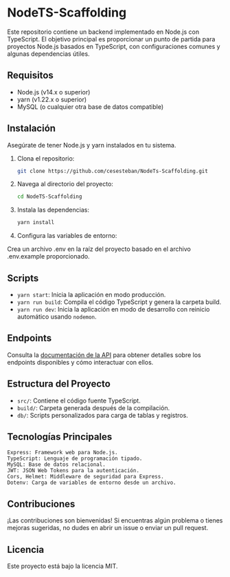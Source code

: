 # NodeTS-Scaffolding

Este repositorio contiene un backend implementado en Node.js con TypeScript. El objetivo principal es proporcionar un punto de partida para proyectos Node.js basados en TypeScript, con configuraciones comunes y algunas dependencias útiles.

## Requisitos

- Node.js (v14.x o superior)
- yarn (v1.22.x o superior)
- MySQL (o cualquier otra base de datos compatible)

## Instalación

Asegúrate de tener Node.js y yarn instalados en tu sistema.

1. Clona el repositorio:

   ```bash
   git clone https://github.com/cesesteban/NodeTs-Scaffolding.git

2. Navega al directorio del proyecto:

    ```bash
    cd NodeTS-Scaffolding
    ```

3. Instala las dependencias:

    ```bash
    yarn install
    ```

3. Configura las variables de entorno:

Crea un archivo .env en la raíz del proyecto basado en el archivo .env.example proporcionado.

## Scripts

* `yarn start`: Inicia la aplicación en modo producción.
* `yarn run build`: Compila el código TypeScript y genera la carpeta build.
* `yarn run dev`: Inicia la aplicación en modo de desarrollo con reinicio automático usando `nodemon`.

## Endpoints

Consulta la [documentación de la API](https://documenter.getpostman.com/view/12812388/2s9YysCgTy) para obtener detalles sobre los endpoints disponibles y cómo interactuar con ellos.

## Estructura del Proyecto

* `src/`: Contiene el código fuente TypeScript.
* `build/`: Carpeta generada después de la compilación.
* `db/`: Scripts personalizados para carga de tablas y registros.

## Tecnologías Principales
    
    Express: Framework web para Node.js.
    TypeScript: Lenguaje de programación tipado.
    MySQL: Base de datos relacional.
    JWT: JSON Web Tokens para la autenticación.
    Cors, Helmet: Middleware de seguridad para Express.
    Dotenv: Carga de variables de entorno desde un archivo.
    

## Contribuciones
¡Las contribuciones son bienvenidas! Si encuentras algún problema o tienes mejoras sugeridas, no dudes en abrir un issue o enviar un pull request.

## Licencia
Este proyecto está bajo la licencia MIT.